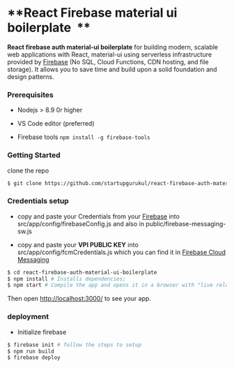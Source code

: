 
  <h1>
**React Firebase material ui boilerplate &nbsp;**
</h1>
  

**React firebase auth material-ui boilerplate** for building modern, scalable web applications with React, material-ui using serverless infrastructure provided by <a href="https://firebase.google.com/">Firebase</a> (No SQL, Cloud Functions, CDN hosting, and file storage). It allows you to save time and build upon a solid foundation and design patterns.  

###  Prerequisites
*  Nodejs > 8.9 0r higher
*   VS Code editor (preferred)

*  Firebase tools `npm install -g firebase-tools`

###  Getting Started

clone the repo  
```bash
$ git clone https://github.com/startupgurukul/react-firebase-auth-material-ui-boilerplate.git
```
###  Credentials setup

*  copy and paste your Credentials from your <a href="https://firebase.google.com/">Firebase</a> into src/app/config/firebaseConfig.js and also in public/firebase-messaging-sw.js

*  copy and paste your **VPI PUBLIC KEY** into src/app/config/fcmCredentials.js which you can find it in <a href="https://console.firebase.google.com/project/_/settings/cloudmessaging/">Firebase Cloud Messaging </a>
```bash
$ cd react-firebase-auth-material-ui-boilerplate
$ npm install # Installs dependencies;
$ npm start # Compile the app and opens it in a browser with "live reload"

```
Then open [http://localhost:3000/](http://localhost:3000/) to see your app.<br>

###  deployment
* Initialize firebase
```bash
$ firebase init # follow the steps to setup
$ npm run build
$ firebase deploy
```